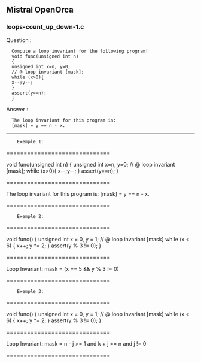 ## Mistral OpenOrca

### loops-count_up_down-1.c

Question :

```
  Compute a loop invariant for the following program!
  void func(unsigned int n)
  {
  unsigned int x=n, y=0;
  // @ loop invariant [mask];
  while (x>0){
  x--;y--;
  }
  assert(y==n);
  }
```

Answer :

```
  The loop invariant for this program is:
  [mask] = y == n - x.
```

---

        Exemple 1:

==============================

void func(unsigned int n)
{
unsigned int x=n, y=0;
// @ loop invariant [mask];
while (x>0){
x--;y--;
}
assert(y==n);
}

==============================

The loop invariant for this program is:
[mask] = y == n - x.

==============================

        Exemple 2:

==============================

void func() {
unsigned int x = 0, y = 1;
// @ loop invariant [mask]
while (x < 6) { x++; y \*= 2; }
assert(y % 3 != 0);
}

==============================

Loop Invariant: mask = (x == 5 && y % 3 != 0)

==============================

        Exemple 3:

==============================

void func() {
unsigned int x = 0, y = 1;
// @ loop invariant [mask]
while (x < 6) { x++; y \*= 2; }
assert(y % 3 != 0);
}

==============================

Loop Invariant: mask = n - j >= 1 and k + j == n and j != 0

==============================
